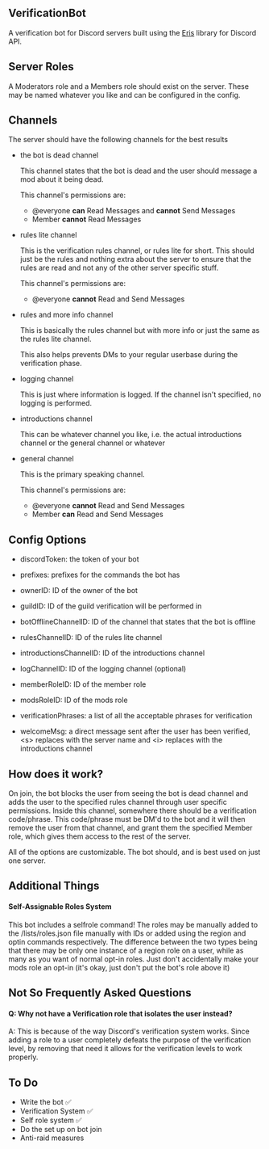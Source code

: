 VerificationBot
---

A verification bot for Discord servers built using the [Eris](https://github.com/abalabahaha/eris) library for Discord API.

Server Roles
---
A Moderators role and a Members role should exist on the server. These may be named whatever you like and can be configured in the config.

Channels
---
The server should have the following channels for the best results

* the bot is dead channel

  This channel states that the bot is dead and the user should message a mod about it being dead.

  This channel's permissions are:

  * @everyone **can** Read Messages and **cannot** Send Messages
  * Member **cannot** Read Messages

* rules lite channel

  This is the verification rules channel, or rules lite for short. This should just be the rules and nothing extra about the server to ensure that the rules are read and not any of the other server specific stuff.

  This channel's permissions are:

  * @everyone **cannot** Read and Send Messages

* rules and more info channel

   This is basically the rules channel but with more info or just the same as the rules lite channel.

   This also helps prevents DMs to your regular userbase during the verification phase.


* logging channel

  This is just where information is logged. If the channel isn't specified, no logging is performed.


* introductions channel

  This can be whatever channel you like, i.e. the actual introductions channel or the general channel or whatever


* general channel

  This is the primary speaking channel.

  This channel's permissions are:

  * @everyone **cannot** Read and Send Messages
  * Member **can** Read and Send Messages

Config Options
---
* discordToken: the token of your bot


* prefixes: prefixes for the commands the bot has


* ownerID: ID of the owner of the bot


* guildID: ID of the guild verification will be performed in


* botOfflineChannelID: ID of the channel that states that the bot is offline


* rulesChannelID: ID of the rules lite channel


* introductionsChannelID: ID of the introductions channel


* logChannelID: ID of the logging channel (optional)


* memberRoleID: ID of the member role


* modsRoleID: ID of the mods role


* verificationPhrases: a list of all the acceptable phrases for verification


* welcomeMsg: a direct message sent after the user has been verified, \<s> replaces with the server name and \<i> replaces with the introductions channel

How does it work?
---
On join, the bot blocks the user from seeing the bot is dead channel and adds the user to the specified rules channel through user specific permissions. Inside this channel, somewhere there should be a verification code/phrase. This code/phrase must be DM'd to the bot and it will then remove the user from that channel, and grant them the specified Member role, which gives them access to the rest of the server.

All of the options are customizable. The bot should, and is best used on just one server.

Additional Things
---
#### Self-Assignable Roles System

This bot includes a selfrole command! The roles may be manually added to the /lists/roles.json file manually with IDs or added using the region and optin commands respectively. The difference between the two types being that there may be only one instance of a region role on a user, while as many as you want of normal opt-in roles. Just don't accidentally make your mods role an opt-in (it's okay, just don't put the bot's role above it)

Not So Frequently Asked Questions
---
#### Q: Why not have a Verification role that isolates the user instead?

A: This is because of the way Discord's verification system works. Since adding a role to a user completely defeats the purpose of the verification level, by removing that need it allows for the verification levels to work properly.

To Do
---
* Write the bot ✅
* Verification System ✅
* Self role system ✅
* Do the set up on bot join
* Anti-raid measures
